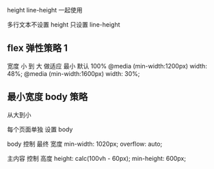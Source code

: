 height line-height 一起使用

多行文本不设置 height 只设置 line-height

## flex 弹性策略 1

宽度 小 到 大 做适应
最小 默认 100%
@media (min-width:1200px) width: 48%;
@media (min-width:1600px) width: 30%;

## 最小宽度 body 策略

从大到小

每个页面单独 设置 body

body 控制 最终 宽度 min-width: 1020px; overflow: auto;

主内容 控制 高度 height: calc(100vh - 60px); min-height: 600px;


